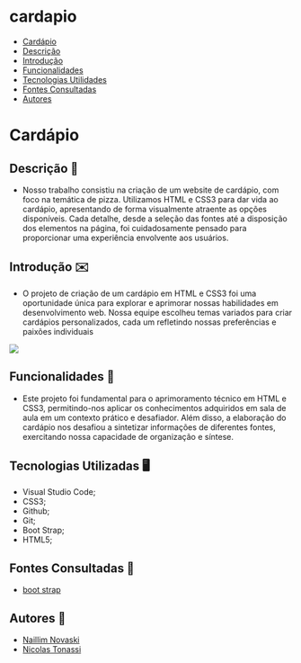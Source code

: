 # cardapio
* [Cardápio](#cardapio)
* [Descrição](#descrição)
* [Introdução](#introdução)
* [Funcionalidades](#funcionalidades)
* [Tecnologias Utilidades](#tecnologias-utilizadas)
* [Fontes Consultadas](#fontes-consultadas)
* [Autores](#autores)

# Cardápio

## Descrição 📖
- Nosso trabalho consistiu na criação de um website de cardápio, com foco na temática de pizza. Utilizamos HTML e CSS3 para dar vida ao cardápio, apresentando de forma visualmente atraente as opções disponíveis. Cada detalhe, desde a seleção das fontes até a disposição dos elementos na página, foi cuidadosamente pensado para proporcionar uma experiência envolvente aos usuários.

## Introdução ✉️
- O projeto de criação de um cardápio em HTML e CSS3 foi uma oportunidade única para explorar e aprimorar nossas habilidades em desenvolvimento web. Nossa equipe escolheu temas variados para criar cardápios personalizados, cada um refletindo nossas preferências e paixões individuais

<img src= "img/imagem-cadastro.png">

## Funcionalidades 🧠
- Este projeto foi fundamental para o aprimoramento técnico em HTML e CSS3, permitindo-nos aplicar os conhecimentos adquiridos em sala de aula em um contexto prático e desafiador. Além disso, a elaboração do cardápio nos desafiou a sintetizar informações de diferentes fontes, exercitando nossa capacidade de organização e síntese.

## Tecnologias Utilizadas 🖥️   
- Visual Studio Code; 
- CSS3; 
- Github; 
- Git;
- Boot Strap;
- HTML5;

## Fontes Consultadas 🔗
- [boot strap](https://getbootstrap.com/)

## Autores 👥
- [Naillim Novaski](https://github.com/naillimnovaski)
- [Nicolas Tonassi](https://github.com/nicolas-tonassi)